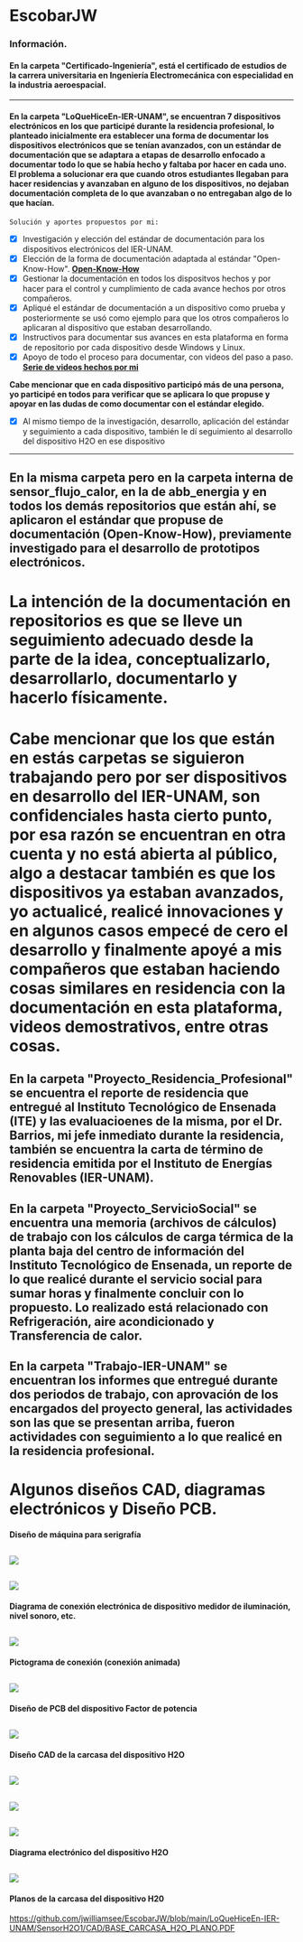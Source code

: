 # EscobarJW
### Información.

#### En la carpeta "**Certificado-Ingeniería**", está el certificado de estudios de la carrera universitaria en Ingeniería Electromecánica con especialidad en la industria aeroespacial.
------------
#### En la carpeta "**LoQueHiceEn-IER-UNAM**", se encuentran 7 dispositivos electrónicos en los que participé durante la residencia profesional, lo planteado inicialmente era establecer una forma de documentar los dispositivos electrónicos que se tenían avanzados, con un estándar de documentación que se adaptara a etapas de desarrollo enfocado a documentar todo lo que se había hecho y faltaba por hacer en cada uno. El problema a solucionar era que cuando otros estudiantes llegaban para hacer residencias y avanzaban en alguno de los dispositivos, no dejaban documentación completa de lo que avanzaban o no entregaban algo de lo que hacían.
	Solución y aportes propuestos por mi:
- [x] Investigación y elección del estándar de documentación para los     dispositivos electrónicos del IER-UNAM.
- [x] Elección de la forma de documentación adaptada al estándar "Open-Know-How".
[**Open-Know-How**](https://www.internetofproduction.org/open-know-how)
- [x] Gestionar la documentación en todos los dispositvos hechos y por hacer para el control y cumplimiento de cada avance hechos por otros compañeros.
- [x] Apliqué el estándar de documentación a un dispositivo como prueba y posteriormente se usó como ejemplo para que los otros compañeros lo aplicaran al dispositivo que estaban desarrollando.
- [x] Instructivos para documentar sus avances en esta plataforma en forma de repositorio por cada dispositivo desde Windows y Linux.
- [x] Apoyo de todo el proceso para documentar, con videos del paso a paso.
[**Serie de videos hechos por mi**](https://github.com/jwilliamsee/DocumentarGithub/blob/main/VideosDocGit/LinksDeVideos.md)

**Cabe mencionar que en cada dispositivo participó más de una persona, yo participé en todos para verificar que se aplicara lo que propuse y apoyar en las dudas de como documentar con el estándar elegido.**
- [x] Al mismo tiempo de la investigación, desarrollo, aplicación del estándar y seguimiento a cada dispositivo, también le dí seguimiento al desarrollo del dispositivo H2O en ese dispositivo 
------------


## En la misma carpeta pero en la carpeta interna de **sensor_flujo_calor**, en la de **abb_energia** y en todos los demás repositorios que están ahí, se aplicaron el estándar que propuse de documentación (Open-Know-How), previamente investigado para el desarrollo de prototipos electrónicos.

# La intención de la documentación en repositorios es que se lleve un seguimiento adecuado desde la parte de la idea, conceptualizarlo, desarrollarlo, documentarlo y hacerlo físicamente.

# Cabe mencionar que los que están en estás carpetas se siguieron trabajando pero por ser dispositivos en desarrollo del IER-UNAM, son confidenciales hasta cierto punto, por esa razón se encuentran en otra cuenta y no está abierta al público, algo a destacar también es que los dispositivos ya estaban avanzados, yo actualicé, realicé innovaciones y en algunos casos empecé de cero el desarrollo y finalmente apoyé a mis compañeros que estaban haciendo cosas similares en residencia con la documentación en esta plataforma, videos demostrativos, entre otras cosas.


## En la carpeta "Proyecto_Residencia_Profesional" se encuentra el reporte de residencia que entregué al Instituto Tecnológico de Ensenada (ITE) y las evaluacioenes de la misma, por el Dr. Barrios, mi jefe inmediato durante la residencia, también se encuentra la carta de término de residencia emitida por el Instituto de Energías Renovables (IER-UNAM).

## En la carpeta "Proyecto_ServicioSocial" se encuentra una memoria (archivos de cálculos) de trabajo con los cálculos de carga térmica de la planta baja del centro de información del Instituto Tecnológico de Ensenada, un reporte de lo que realicé durante el servicio social para sumar horas y finalmente concluir con lo propuesto. Lo realizado está relacionado con **Refrigeración, aire acondicionado** y **Transferencia de calor**.

## En la carpeta "Trabajo-IER-UNAM" se encuentran los informes que entregué durante dos periodos de trabajo, con aprovación de los encargados del proyecto general, las actividades son las que se presentan arriba, fueron actividades con seguimiento a lo que realicé en la residencia profesional.

# Algunos diseños CAD, diagramas electrónicos y Diseño PCB.
#### Diseño de máquina para serigrafía
![](https://github.com/jwilliamsee/EscobarJW/blob/main/LoQueHiceEn-IER-UNAM/DTHIS/Imagenes/Serigraf%C3%ADa.PNG)
------------
![](https://github.com/jwilliamsee/EscobarJW/blob/main/LoQueHiceEn-IER-UNAM/DTHIS/Imagenes/Serigraf%C3%ADa1.PNG)
------------
#### Diagrama de conexión electrónica de dispositivo medidor de iluminación, nivel sonoro, etc.
![](https://github.com/jwilliamsee/EscobarJW/blob/main/LoQueHiceEn-IER-UNAM/DTHIS/Imagenes/Esquema1.PNG)
------------
#### Pictograma de conexión (conexión animada)
![](https://github.com/jwilliamsee/EscobarJW/blob/main/LoQueHiceEn-IER-UNAM/DTHIS/Imagenes/Pictograma.PNG)
------------
#### Diseño de PCB del dispositivo Factor de potencia
![](https://github.com/jwilliamsee/EscobarJW/blob/main/LoQueHiceEn-IER-UNAM/FactorDePotencia/Diagramas/pcb_10_fases_easyeda.png)
------------
#### Diseño CAD de la carcasa del dispositivo H2O
![](https://github.com/jwilliamsee/EscobarJW/blob/main/LoQueHiceEn-IER-UNAM/SensorH2O1/Imagenes1/BaseCarcasa.PNG)
------------
![](https://github.com/jwilliamsee/EscobarJW/blob/main/LoQueHiceEn-IER-UNAM/SensorH2O1/Imagenes1/BaseMediaCarcasa.PNG)
------------
![](https://github.com/jwilliamsee/EscobarJW/blob/main/LoQueHiceEn-IER-UNAM/SensorH2O1/Imagenes1/CarcasaH2O.PNG)
------------
#### Diagrama electrónico del dispositivo H2O
![](https://github.com/jwilliamsee/EscobarJW/blob/main/LoQueHiceEn-IER-UNAM/SensorH2O1/Imagenes1/Conexi%C3%B3n_8S%20H2O.PNG)
------------
#### Planos de la carcasa del dispositivo H20
https://github.com/jwilliamsee/EscobarJW/blob/main/LoQueHiceEn-IER-UNAM/SensorH2O1/CAD/BASE_CARCASA_H2O_PLANO.PDF
